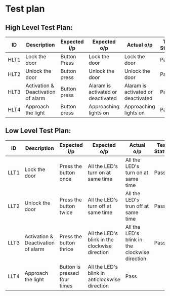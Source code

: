 # Test plan

## High Level Test Plan:

| ID | Description | Expected i/p | Expected o/p | Actual o/p | Test Status |
| ----- | ----- | ------- |  ------- | ----- | ----- |
|HLT1|Lock the door|Button Press|Lock the door|Lock the door|Pass|
|HLT2|Unlock the door|Button press|Unlock the door|Unlock the door|Pass|
|HLT3|Activation & Deactivation of alarm|Button press|Alaram is activated or deactivated|Alaram is activated or deactivated|Pass|
|HLT4|Approach the light|Button press|Approaching lights on|Approaching lights on|Pass|

## Low Level Test Plan:

| ID | Description | Expected i/p | Expected o/p | Actual o/p | Test Status |
| ----- | ----- | ------- |  ------- | ----- | ----- |
|LLT1|Lock the door|Press the button once|All the LED's turn on at same time|All the LED's turn on at same time|Pass|
|LLT2|Unlock the door|Press the button twice|All the LED's turn off at same time|All the LED's trun off at same time|Pass|
|LLT3|Activation & Deactivation of alarm|Press the button thrice|All the LED's blink in the clockwise direction|All the LED's blink in the clockwise direction|Pass|
|LLT4|Approach the light|Button is pressed four times|All the LED's blink in anticlockwise direction|Pass|
